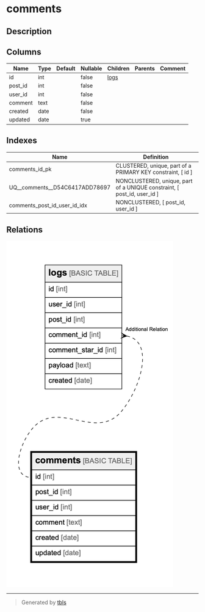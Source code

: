 # comments

## Description

## Columns

| Name | Type | Default | Nullable | Children | Parents | Comment |
| ---- | ---- | ------- | -------- | -------- | ------- | ------- |
| id | int |  | false | [logs](logs.md) |  |  |
| post_id | int |  | false |  |  |  |
| user_id | int |  | false |  |  |  |
| comment | text |  | false |  |  |  |
| created | date |  | false |  |  |  |
| updated | date |  | true |  |  |  |

## Indexes

| Name | Definition |
| ---- | ---------- |
| comments_id_pk | CLUSTERED, unique, part of a PRIMARY KEY constraint, [ id ] |
| UQ__comments__D54C6417ADD78697 | NONCLUSTERED, unique, part of a UNIQUE constraint, [ post_id, user_id ] |
| comments_post_id_user_id_idx | NONCLUSTERED, [ post_id, user_id ] |

## Relations

![er](comments.png)

---

> Generated by [tbls](https://github.com/k1LoW/tbls)
